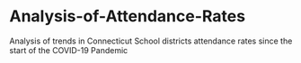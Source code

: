 # Analysis-of-Attendance-Rates
Analysis of trends in Connecticut School districts attendance rates since the start of the COVID-19 Pandemic
